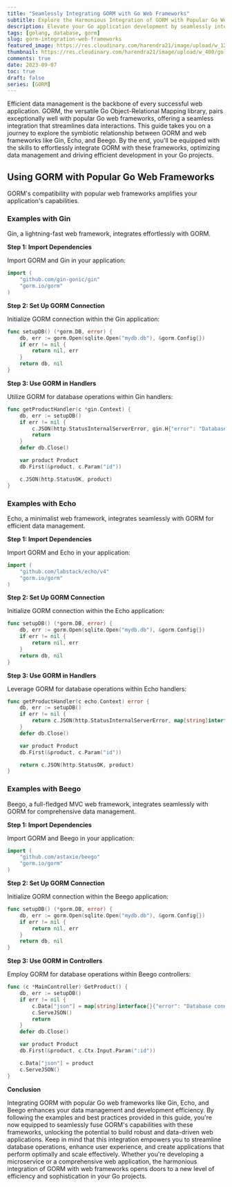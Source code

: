 ```yaml
---
title: "Seamlessly Integrating GORM with Go Web Frameworks"
subtitle: Explore the Harmonious Integration of GORM with Popular Go Web Frameworks for Efficient Data Management
description: Elevate your Go application development by seamlessly integrating GORM with popular web frameworks like Gin, Echo, and Beego. Learn through practical examples for optimized data management and efficient workflow.
tags: [golang, database, gorm]
slug: gorm-integration-web-frameworks
featured_image: https://res.cloudinary.com/harendra21/image/upload/w_1200/golangwithexample/learn-gorm_yqoeio.png
thumbnail: https://res.cloudinary.com/harendra21/image/upload/w_400/golangwithexample/learn-gorm_yqoeio.png
comments: true
date: 2023-09-07
toc: true
draft: false
series: [GORM]
---
```



Efficient data management is the backbone of every successful web application. GORM, the versatile Go Object-Relational Mapping library, pairs exceptionally well with popular Go web frameworks, offering a seamless integration that streamlines data interactions. This guide takes you on a journey to explore the symbiotic relationship between GORM and web frameworks like Gin, Echo, and Beego. By the end, you'll be equipped with the skills to effortlessly integrate GORM with these frameworks, optimizing data management and driving efficient development in your Go projects.

## Using GORM with Popular Go Web Frameworks

GORM's compatibility with popular web frameworks amplifies your application's capabilities.

### Examples with Gin

Gin, a lightning-fast web framework, integrates effortlessly with GORM.

**Step 1: Import Dependencies**

Import GORM and Gin in your application:

```go
import (
    "github.com/gin-gonic/gin"
    "gorm.io/gorm"
)
```

**Step 2: Set Up GORM Connection**

Initialize GORM connection within the Gin application:

```go
func setupDB() (*gorm.DB, error) {
    db, err := gorm.Open(sqlite.Open("mydb.db"), &gorm.Config{})
    if err != nil {
        return nil, err
    }
    return db, nil
}
```

**Step 3: Use GORM in Handlers**

Utilize GORM for database operations within Gin handlers:

```go
func getProductHandler(c *gin.Context) {
    db, err := setupDB()
    if err != nil {
        c.JSON(http.StatusInternalServerError, gin.H{"error": "Database connection error"})
        return
    }
    defer db.Close()

    var product Product
    db.First(&product, c.Param("id"))

    c.JSON(http.StatusOK, product)
}
```

### Examples with Echo

Echo, a minimalist web framework, integrates seamlessly with GORM for efficient data management.

**Step 1: Import Dependencies**

Import GORM and Echo in your application:

```go
import (
    "github.com/labstack/echo/v4"
    "gorm.io/gorm"
)
```

**Step 2: Set Up GORM Connection**

Initialize GORM connection within the Echo application:

```go
func setupDB() (*gorm.DB, error) {
    db, err := gorm.Open(sqlite.Open("mydb.db"), &gorm.Config{})
    if err != nil {
        return nil, err
    }
    return db, nil
}
```

**Step 3: Use GORM in Handlers**

Leverage GORM for database operations within Echo handlers:

```go
func getProductHandler(c echo.Context) error {
    db, err := setupDB()
    if err != nil {
        return c.JSON(http.StatusInternalServerError, map[string]interface{}{"error": "Database connection error"})
    }
    defer db.Close()

    var product Product
    db.First(&product, c.Param("id"))

    return c.JSON(http.StatusOK, product)
}
```

### Examples with Beego

Beego, a full-fledged MVC web framework, integrates seamlessly with GORM for comprehensive data management.

**Step 1: Import Dependencies**

Import GORM and Beego in your application:

```go
import (
    "github.com/astaxie/beego"
    "gorm.io/gorm"
)
```

**Step 2: Set Up GORM Connection**

Initialize GORM connection within the Beego application:

```go
func setupDB() (*gorm.DB, error) {
    db, err := gorm.Open(sqlite.Open("mydb.db"), &gorm.Config{})
    if err != nil {
        return nil, err
    }
    return db, nil
}
```

**Step 3: Use GORM in Controllers**

Employ GORM for database operations within Beego controllers:

```go
func (c *MainController) GetProduct() {
    db, err := setupDB()
    if err != nil {
        c.Data["json"] = map[string]interface{}{"error": "Database connection error"}
        c.ServeJSON()
        return
    }
    defer db.Close()

    var product Product
    db.First(&product, c.Ctx.Input.Param(":id"))

    c.Data["json"] = product
    c.ServeJSON()
}
```

**Conclusion**

Integrating GORM with popular Go web frameworks like Gin, Echo, and Beego enhances your data management and development efficiency. By following the examples and best practices provided in this guide, you're now equipped to seamlessly fuse GORM's capabilities with these frameworks, unlocking the potential to build robust and data-driven web applications. Keep in mind that this integration empowers you to streamline database operations, enhance user experience, and create applications that perform optimally and scale effectively. Whether you're developing a microservice or a comprehensive web application, the harmonious integration of GORM with web frameworks opens doors to a new level of efficiency and sophistication in your Go projects.
